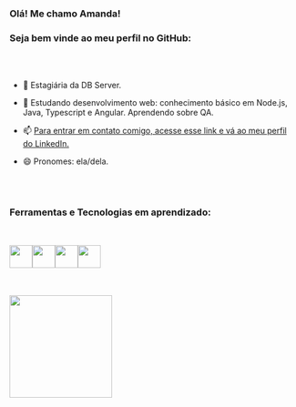 ### Olá! Me chamo Amanda!
### Seja bem vinde ao meu perfil no GitHub:

<br>
<br>

<!--
**amandahammes/amandahammes** is a ✨ _special_ ✨ repository because its `README.md` (this file) appears on your GitHub profile.-->

- 🔭 Estagiária da DB Server.

- 🌱 Estudando desenvolvimento web: conhecimento básico em Node.js, Java, Typescript e Angular. Aprendendo sobre QA.

- 📫 [Para entrar em contato comigo, acesse esse link e vá ao meu perfil do LinkedIn.](https://www.linkedin.com/in/amanda-hammes/)

- 😄 Pronomes: ela/dela.

<br>
<br>

### Ferramentas e Tecnologias em aprendizado:

<br>

<img src="https://cdn.jsdelivr.net/gh/devicons/devicon/icons/javascript/javascript-original.svg" width="40" height="40" /><img src="https://cdn.jsdelivr.net/gh/devicons/devicon/icons/css3/css3-original.svg" width="40" height="40" /><img src="https://cdn.jsdelivr.net/gh/devicons/devicon/icons/html5/html5-original.svg" width="40" height="40" /><img src="https://cdn.jsdelivr.net/gh/devicons/devicon/icons/nodejs/nodejs-original-wordmark.svg" width="40" height="40" />

<br>
<br>

<div>
<a href="https://github.com/amandahammes">
<img height="180em" src="https://github-readme-stats.vercel.app/api/top-langs/?username=amandahammes&layout=compact&langs_count=7&theme=dracula"/>
</div>
          
